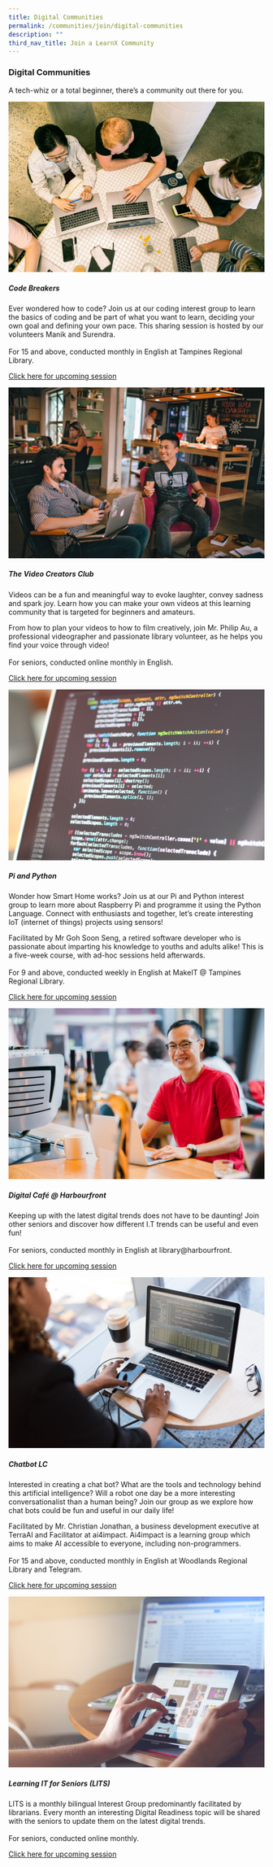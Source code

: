 ```yaml
---
title: Digital Communities
permalink: /communities/join/digital-communities
description: ""
third_nav_title: Join a LearnX Community
---
```

### **Digital Communities**

A tech-whiz or a total beginner, there’s a community out there for you.

<div class="row is-multiline">
  <div class="col is-half-tablet padding--bottom--lg">
    <img src="/images/learning-communities/digital/LC-Digital-Stockimage-04.jpg" alt="Code Breakers">
    <div class="margin--top--lg">
      <h5 class="margin--top--sm margin--bottom--sm"><b>Code Breakers</b></h5>
      <p class="margin--top--sm margin--bottom--sm"> Ever wondered how to code? Join us at our coding interest group to learn the basics of coding and be part of what you want to learn, deciding your own goal and defining your own pace. This sharing session is hosted by our volunteers Manik and Surendra.<br><br>
For 15 and above, conducted monthly in English at Tampines Regional Library.</p>
      <p class="margin--top--sm margin--bottom--sm"><a href="https://go.gov.sg/lcsessions">Click here for upcoming session</a></p>
    </div>
  </div>
  <div class="col is-half-tablet padding--bottom--lg">
    <img src="/images/learning-communities/digital/LC-Digital-Stockimage-06.jpg" alt="The Video Creators Club">
    <div class="margin--top--lg">
      <h5 class="margin--top--sm margin--bottom--sm"><b>The Video Creators Club</b></h5>
      <p class="margin--top--sm margin--bottom--sm">Videos can be a fun and meaningful way to evoke laughter, convey sadness and spark joy. Learn how you can make your own videos at this learning community that is targeted for beginners and amateurs. <br>
				
From how to plan your videos to how to film creatively, join Mr. Philip Au, a professional videographer and passionate library volunteer, as he helps you find your voice through video!<br><br>
 For seniors, conducted online monthly in English.</p>
      <p class="margin--top--sm margin--bottom--sm"><a href="https://go.gov.sg/lcsessions">Click here for upcoming session</a></p>
    </div>
  </div>
<div class="col is-half-tablet padding--bottom--lg">
    <img src="/images/learning-communities/digital/LC-Digital-Stockimage-07.jpg" alt="Pi and Python">
    <div class="margin--top--lg">
      <h5 class="margin--top--sm margin--bottom--sm"><b>Pi and Python</b></h5>
      <p class="margin--top--sm margin--bottom--sm">Wonder how Smart Home works? Join us at our Pi and Python interest group to learn more about Raspberry Pi and programme it using the Python Language. Connect with enthusiasts and together, let’s create interesting IoT (internet of things) projects using sensors!<br>
				
Facilitated by Mr Goh Soon Seng, a retired software developer who is passionate about imparting his knowledge to youths and adults alike! This is a five-week course, with ad-hoc sessions held afterwards.<br><br>
 For 9 and above, conducted weekly in English at MakeIT @ Tampines Regional Library.</p>
      <p class="margin--top--sm margin--bottom--sm"><a href="https://go.gov.sg/lcsessions">Click here for upcoming session</a></p>
    </div>
  </div>
<div class="col is-half-tablet padding--bottom--lg">
    <img src="/images/learning-communities/digital/LC-Digital-Stockimage-05.jpg" alt="Digital Café @ Harbourfront">
    <div class="margin--top--lg">
      <h5 class="margin--top--sm margin--bottom--sm"><b>Digital Café @ Harbourfront</b></h5>
      <p class="margin--top--sm margin--bottom--sm">Keeping up with the latest digital trends does not have to be daunting! Join other seniors and discover how different I.T trends can be useful and even fun! <br><br>
For seniors, conducted monthly in English at library@harbourfront.</p>
      <p class="margin--top--sm margin--bottom--sm"><a href="https://go.gov.sg/lcsessions">Click here for upcoming session</a></p>
    </div>
  </div>
<div class="col is-half-tablet padding--bottom--lg">
    <img src="/images/learning-communities/digital/LC-Digital-Stockimage-01.jpg" alt="Chatbot LC">
    <div class="margin--top--lg">
      <h5 class="margin--top--sm margin--bottom--sm"><b>Chatbot LC</b></h5>
      <p class="margin--top--sm margin--bottom--sm">Interested in creating a chat bot? What are the tools and technology behind this artificial intelligence? Will a robot one day be a more interesting conversationalist than a human being? Join our group as we explore how chat bots could be fun and useful in our daily life!<br>

Facilitated by Mr. Christian Jonathan, a business development executive at TerraAI and Facilitator at ai4impact. Ai4impact is a learning group which aims to make AI accessible to everyone, including non-programmers.<br><br>
For 15 and above, conducted monthly in English at Woodlands Regional Library and Telegram. </p>
      <p class="margin--top--sm margin--bottom--sm"><a href="https://go.gov.sg/lcsessions">Click here for upcoming session</a></p>
    </div>
</div>
  <div class="col is-half-tablet padding--bottom--lg">
    <img src="/images/learning-communities/digital/LC-Digital-Stockimage-08.jpg" alt="Learning IT for Seniors">
    <div class="margin--top--lg">
      <h5 class="margin--top--sm margin--bottom--sm"><b>Learning IT for Seniors (LITS)</b></h5>
      <p class="margin--top--sm margin--bottom--sm"> LITS is a monthly bilingual Interest Group predominantly facilitated by librarians. Every month an interesting Digital Readiness topic will be shared with the seniors to update them on the latest digital trends.<br><br>
 For seniors, conducted online monthly.</p>
      <p class="margin--top--sm margin--bottom--sm"><a href="https://go.gov.sg/lcsessions">Click here for upcoming session</a></p>
    </div>
  </div>
</div>

